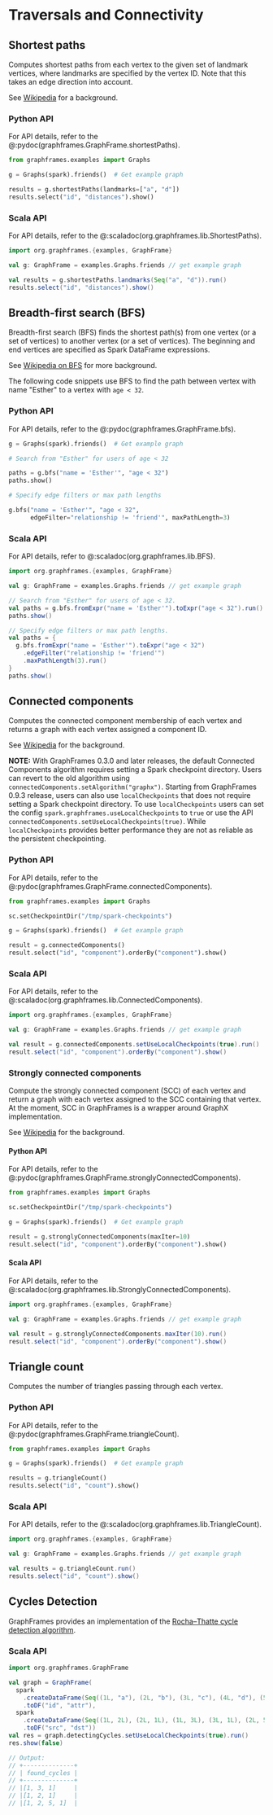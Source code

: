 # Traversals and Connectivity

## Shortest paths

Computes shortest paths from each vertex to the given set of landmark vertices, where landmarks are specified by the
vertex ID. Note that this takes an edge direction into account.

See [Wikipedia](https://en.wikipedia.org/wiki/Shortest_path_problem) for a background.

### Python API

For API details, refer to the @:pydoc(graphframes.GraphFrame.shortestPaths).

```python
from graphframes.examples import Graphs

g = Graphs(spark).friends()  # Get example graph

results = g.shortestPaths(landmarks=["a", "d"])
results.select("id", "distances").show()
```

### Scala API

For API details, refer to the @:scaladoc(org.graphframes.lib.ShortestPaths).

```scala
import org.graphframes.{examples, GraphFrame}

val g: GraphFrame = examples.Graphs.friends // get example graph

val results = g.shortestPaths.landmarks(Seq("a", "d")).run()
results.select("id", "distances").show()
```

## Breadth-first search (BFS)

Breadth-first search (BFS) finds the shortest path(s) from one vertex (or a set of vertices) to another vertex (or a set
of vertices). The beginning and end vertices are specified as Spark DataFrame expressions.

See [Wikipedia on BFS](https://en.wikipedia.org/wiki/Breadth-first_search) for more background.

The following code snippets use BFS to find the path between vertex with name "Esther" to a vertex with `age < 32`.

### Python API

For API details, refer to the @:pydoc(graphframes.GraphFrame.bfs).

```python
g = Graphs(spark).friends()  # Get example graph

# Search from "Esther" for users of age < 32

paths = g.bfs("name = 'Esther'", "age < 32")
paths.show()

# Specify edge filters or max path lengths

g.bfs("name = 'Esther'", "age < 32",
      edgeFilter="relationship != 'friend'", maxPathLength=3)
```

### Scala API

For API details, refer to @:scaladoc(org.graphframes.lib.BFS).

```scala
import org.graphframes.{examples, GraphFrame}

val g: GraphFrame = examples.Graphs.friends // get example graph

// Search from "Esther" for users of age < 32.
val paths = g.bfs.fromExpr("name = 'Esther'").toExpr("age < 32").run()
paths.show()

// Specify edge filters or max path lengths.
val paths = {
  g.bfs.fromExpr("name = 'Esther'").toExpr("age < 32")
    .edgeFilter("relationship != 'friend'")
    .maxPathLength(3).run()
}
paths.show()
```

## Connected components

Computes the connected component membership of each vertex and returns a graph with each vertex assigned a component ID.

See [Wikipedia](https://en.wikipedia.org/wiki/Connected_component_(graph_theory)) for the background.

**NOTE:** With GraphFrames 0.3.0 and later releases, the default Connected Components algorithm requires setting a Spark
checkpoint directory. Users can revert to the old algorithm using `connectedComponents.setAlgorithm("graphx")`. Starting
from GraphFrames 0.9.3 release, users can also use `localCheckpoints` that does not require setting a Spark checkpoint
directory. To use `localCheckpoints` users can set the config `spark.graphframes.useLocalCheckpoints` to `true` or use
the API `connectedComponents.setUseLocalCheckpoints(true)`. While `localCheckpoints` provides better performance they
are not as reliable as the persistent checkpointing.

### Python API

For API details, refer to the @:pydoc(graphframes.GraphFrame.connectedComponents).

```python
from graphframes.examples import Graphs

sc.setCheckpointDir("/tmp/spark-checkpoints")

g = Graphs(spark).friends()  # Get example graph

result = g.connectedComponents()
result.select("id", "component").orderBy("component").show()
```

### Scala API

For API details, refer to the @:scaladoc(org.graphframes.lib.ConnectedComponents).

```scala
import org.graphframes.{examples, GraphFrame}

val g: GraphFrame = examples.Graphs.friends // get example graph

val result = g.connectedComponents.setUseLocalCheckpoints(true).run()
result.select("id", "component").orderBy("component").show()
```

### Strongly connected components

Compute the strongly connected component (SCC) of each vertex and return a graph with each vertex assigned to the SCC
containing that vertex. At the moment, SCC in GraphFrames is a wrapper around GraphX implementation.

See [Wikipedia](https://en.wikipedia.org/wiki/Strongly_connected_component) for the background.

#### Python API

For API details, refer to the @:pydoc(graphframes.GraphFrame.stronglyConnectedComponents).

```python
from graphframes.examples import Graphs

sc.setCheckpointDir("/tmp/spark-checkpoints")

g = Graphs(spark).friends()  # Get example graph

result = g.stronglyConnectedComponents(maxIter=10)
result.select("id", "component").orderBy("component").show()
```

#### Scala API

For API details, refer to the @:scaladoc(org.graphframes.lib.StronglyConnectedComponents).

```scala
import org.graphframes.{examples, GraphFrame}

val g: GraphFrame = examples.Graphs.friends // get example graph

val result = g.stronglyConnectedComponents.maxIter(10).run()
result.select("id", "component").orderBy("component").show()
```

## Triangle count

Computes the number of triangles passing through each vertex.

### Python API

For API details, refer to the @:pydoc(graphframes.GraphFrame.triangleCount).

```python
from graphframes.examples import Graphs

g = Graphs(spark).friends()  # Get example graph

results = g.triangleCount()
results.select("id", "count").show()
```

### Scala API

For API details, refer to the @:scaladoc(org.graphframes.lib.TriangleCount).

```scala
import org.graphframes.{examples, GraphFrame}

val g: GraphFrame = examples.Graphs.friends // get example graph

val results = g.triangleCount.run()
results.select("id", "count").show()
```

## Cycles Detection

GraphFrames provides an implementation of
the [Rocha–Thatte cycle detection algorithm](https://en.wikipedia.org/wiki/Rocha%E2%80%93Thatte_cycle_detection_algorithm).

### Scala API

```scala
import org.graphframes.GraphFrame

val graph = GraphFrame(
  spark
    .createDataFrame(Seq((1L, "a"), (2L, "b"), (3L, "c"), (4L, "d"), (5L, "e")))
    .toDF("id", "attr"),
  spark
    .createDataFrame(Seq((1L, 2L), (2L, 1L), (1L, 3L), (3L, 1L), (2L, 5L), (5L, 1L)))
    .toDF("src", "dst"))
val res = graph.detectingCycles.setUseLocalCheckpoints(true).run()
res.show(false)

// Output:
// +--------------+
// | found_cycles |
// +--------------+
// |[1, 3, 1]     |
// |[1, 2, 1]     |
// |[1, 2, 5, 1]  |
```
